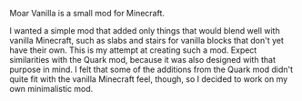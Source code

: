 Moar Vanilla is a small mod for Minecraft.

I wanted a simple mod that added only things that would blend well with vanilla Minecraft, such as slabs and stairs for vanilla blocks that don't yet have their own. This is my attempt at creating such a mod. Expect similarities with the Quark mod, because it was also designed with that purpose in mind. I felt that some of the additions from the Quark mod didn't quite fit with the vanilla Minecraft feel, though, so I decided to work on my own minimalistic mod.
